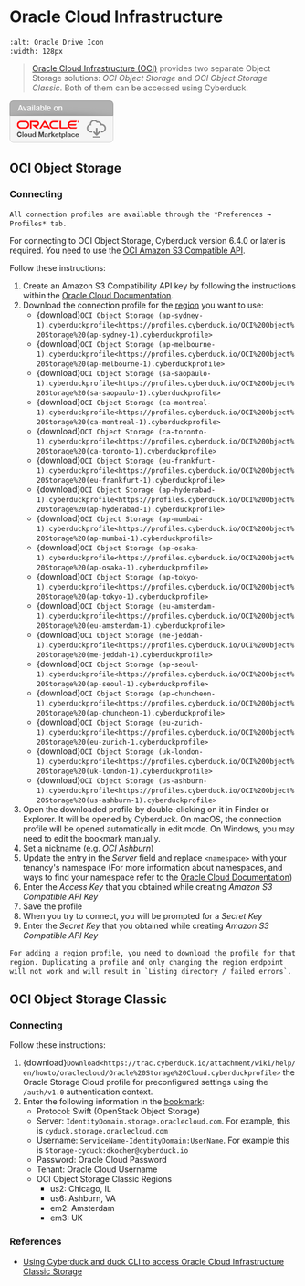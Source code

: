 Oracle Cloud Infrastructure
====

```{image} _images/OCI_Object_Storage.png
:alt: Oracle Drive Icon
:width: 128px
```

> [Oracle Cloud Infrastructure (OCI)](https://oracle.com/cloud) provides two separate Object Storage solutions: *OCI Object Storage* and *OCI Object Storage Classic*. Both of them can be accessed using Cyberduck.

![Oracle Cloud Marketplace Badge](_images/cloud-mrktplc-badge.png)

## OCI Object Storage

### Connecting

```{note}
All connection profiles are available through the *Preferences → Profiles* tab.
```

For connecting to OCI Object Storage, Cyberduck version 6.4.0 or later is required. You need to use the [OCI Amazon S3 Compatible API](https://docs.oracle.com/en-us/iaas/Content/Object/Tasks/s3compatibleapi.htm).

Follow these instructions:
1. Create an Amazon S3 Compatibility API key by following the instructions within the [Oracle Cloud Documentation](https://docs.oracle.com/en-us/Content/Identity/Tasks/managingcredentials.htm#Working2).
2. Download the connection profile for the [region](https://docs.cloud.oracle.com/en-us/iaas/Content/General/Concepts/regions.htm) you want to use:
	- {download}`OCI Object Storage (ap-sydney-1).cyberduckprofile<https://profiles.cyberduck.io/OCI%20Object%20Storage%20(ap-sydney-1).cyberduckprofile>`
	- {download}`OCI Object Storage (ap-melbourne-1).cyberduckprofile<https://profiles.cyberduck.io/OCI%20Object%20Storage%20(ap-melbourne-1).cyberduckprofile>`
	- {download}`OCI Object Storage (sa-saopaulo-1).cyberduckprofile<https://profiles.cyberduck.io/OCI%20Object%20Storage%20(sa-saopaulo-1).cyberduckprofile>`
	- {download}`OCI Object Storage (ca-montreal-1).cyberduckprofile<https://profiles.cyberduck.io/OCI%20Object%20Storage%20(ca-montreal-1).cyberduckprofile>`
	- {download}`OCI Object Storage (ca-toronto-1).cyberduckprofile<https://profiles.cyberduck.io/OCI%20Object%20Storage%20(ca-toronto-1).cyberduckprofile>`
	- {download}`OCI Object Storage (eu-frankfurt-1).cyberduckprofile<https://profiles.cyberduck.io/OCI%20Object%20Storage%20(eu-frankfurt-1).cyberduckprofile>`
	- {download}`OCI Object Storage (ap-hyderabad-1).cyberduckprofile<https://profiles.cyberduck.io/OCI%20Object%20Storage%20(ap-hyderabad-1).cyberduckprofile>`
	- {download}`OCI Object Storage (ap-mumbai-1).cyberduckprofile<https://profiles.cyberduck.io/OCI%20Object%20Storage%20(ap-mumbai-1).cyberduckprofile>`
	- {download}`OCI Object Storage (ap-osaka-1).cyberduckprofile<https://profiles.cyberduck.io/OCI%20Object%20Storage%20(ap-osaka-1).cyberduckprofile>`
	- {download}`OCI Object Storage (ap-tokyo-1).cyberduckprofile<https://profiles.cyberduck.io/OCI%20Object%20Storage%20(ap-tokyo-1).cyberduckprofile>`
	- {download}`OCI Object Storage (eu-amsterdam-1).cyberduckprofile<https://profiles.cyberduck.io/OCI%20Object%20Storage%20(eu-amsterdam-1).cyberduckprofile>`
	- {download}`OCI Object Storage (me-jeddah-1).cyberduckprofile<https://profiles.cyberduck.io/OCI%20Object%20Storage%20(me-jeddah-1).cyberduckprofile>`
	- {download}`OCI Object Storage (ap-seoul-1).cyberduckprofile<https://profiles.cyberduck.io/OCI%20Object%20Storage%20(ap-seoul-1).cyberduckprofile>`
	- {download}`OCI Object Storage (ap-chuncheon-1).cyberduckprofile<https://profiles.cyberduck.io/OCI%20Object%20Storage%20(ap-chuncheon-1).cyberduckprofile>`
	- {download}`OCI Object Storage (eu-zurich-1).cyberduckprofile<https://profiles.cyberduck.io/OCI%20Object%20Storage%20(eu-zurich-1.cyberduckprofile>`
	- {download}`OCI Object Storage (uk-london-1).cyberduckprofile<https://profiles.cyberduck.io/OCI%20Object%20Storage%20(uk-london-1).cyberduckprofile>`
	- {download}`OCI Object Storage (us-ashburn-1).cyberduckprofile<https://profiles.cyberduck.io/OCI%20Object%20Storage%20(us-ashburn-1).cyberduckprofile>`
3. Open the downloaded profile by double-clicking on it in Finder or Explorer. It will be opened by Cyberduck. On macOS, the connection profile will be opened automatically in edit mode. On Windows, you may need to edit the bookmark manually.
4. Set a nickname (e.g. *OCI Ashburn*)
5. Update the entry in the *Server* field and replace `<namespace>` with your tenancy's namespace (For more information about namespaces, and ways to find your namespace refer to the [Oracle Cloud Documentation](https://docs.oracle.com/en-us/iaas/Content/Object/Tasks/understandingnamespaces.htm))
6. Enter the *Access Key* that you obtained while creating *Amazon S3 Compatible API Key*
7. Save the profile
8. When you try to connect, you will be prompted for a *Secret Key*
9. Enter the *Secret Key* that you obtained while creating *Amazon S3 Compatible API Key*

```{important}
For adding a region profile, you need to download the profile for that region. Duplicating a profile and only changing the region endpoint will not work and will result in `Listing directory / failed errors`.
```

## OCI Object Storage Classic

### Connecting

Follow these instructions:

1. {download}`Download<https://trac.cyberduck.io/attachment/wiki/help/en/howto/oraclecloud/Oracle%20Storage%20Cloud.cyberduckprofile>` the Oracle Storage Cloud profile for preconfigured settings using the `/auth/v1.0` authentication context.
2. Enter the following information in the [bookmark](../../cyberduck/bookmarks.md):
	- Protocol: Swift (OpenStack Object Storage)
	- Server: `IdentityDomain.storage.oraclecloud.com`. For example, this is `cyduck.storage.oraclecloud.com`
	- Username: `ServiceName-IdentityDomain:UserName`. For example this is `Storage-cyduck:dkocher@cyberduck.io`
	- Password: Oracle Cloud Password
	- Tenant: Oracle Cloud Username
 	- OCI Object Storage Classic Regions
		- us2: Chicago, IL
		- us6: Ashburn, VA
		- em2: Amsterdam
		- em3: UK

### References

- [Using Cyberduck and duck CLI to access Oracle Cloud Infrastructure Classic Storage](https://medium.com/oracledevs/using-cyberduck-and-duck-cli-to-access-oracle-cloud-infrastructure-classic-storage-edfeb04c82c4)